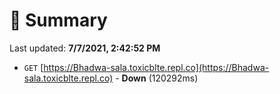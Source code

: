 # 📖 Summary
Last updated: **7/7/2021, 2:42:52 PM**

- `GET` [https://Bhadwa-sala.toxicblte.repl.co](https://Bhadwa-sala.toxicblte.repl.co) - **Down** (120292ms)
